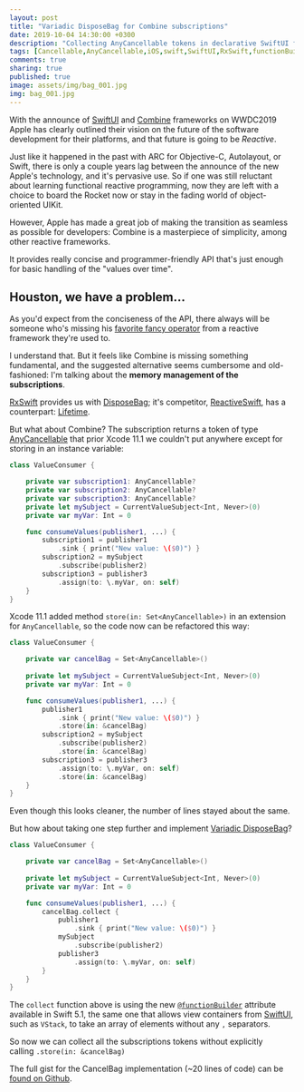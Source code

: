 ```yaml
---
layout: post
title: "Variadic DisposeBag for Combine subscriptions"
date: 2019-10-04 14:30:00 +0300
description: "Collecting AnyCancellable tokens in declarative SwiftUI fashion"
tags: [Cancellable,AnyCancellable,iOS,swift,SwiftUI,RxSwift,functionBuilder]
comments: true
sharing: true
published: true
image: assets/img/bag_001.jpg
img: bag_001.jpg
---
```


With the announce of [SwiftUI](https://developer.apple.com/documentation/swiftui/) and [Combine](https://developer.apple.com/documentation/combine) frameworks on WWDC2019 Apple has clearly outlined their vision on the future of the software development for their platforms, and that future is going to be *Reactive*.

Just like it happened in the past with ARC for Objective-C, Autolayout, or Swift, there is only a couple years lag between the announce of the new Apple's technology, and it's pervasive use. So if one was still reluctant about learning functional reactive programming, now they are left with a choice to board the Rocket now or stay in the fading world of object-oriented UIKit.

However, Apple has made a great job of making the transition as seamless as possible for developers: Combine is a masterpiece of simplicity, among other reactive frameworks.

It provides really concise and programmer-friendly API that's just enough for basic handling of the "values over time".

## Houston, we have a problem…

As you'd expect from the conciseness of the API, there always will be someone who's missing his [favorite fancy operator](https://rxmarbles.com/) from a reactive framework they're used to.

I understand that. But it feels like Combine is missing something fundamental, and the suggested alternative seems cumbersome and old-fashioned: I'm talking about the **memory management of the subscriptions**.

[RxSwift](https://github.com/ReactiveX/RxSwift) provides us with [DisposeBag](https://github.com/ReactiveX/RxSwift/blob/master/RxSwift/Disposables/DisposeBag.swift); it's competitor, [ReactiveSwift](https://github.com/ReactiveCocoa/ReactiveSwift), has a counterpart: [Lifetime](https://github.com/ReactiveCocoa/ReactiveSwift/blob/master/Sources/Lifetime.swift).

But what about Combine? The subscription returns a token of type [AnyCancellable](https://developer.apple.com/documentation/combine/anycancellable) that prior Xcode 11.1 we couldn't put anywhere except for storing in an instance variable:

```swift
class ValueConsumer {

    private var subscription1: AnyCancellable?
    private var subscription2: AnyCancellable?
    private var subscription3: AnyCancellable?
    private let mySubject = CurrentValueSubject<Int, Never>(0)
    private var myVar: Int = 0

    func consumeValues(publisher1, ...) {
        subscription1 = publisher1
            .sink { print("New value: \($0)") }
        subscription2 = mySubject
            .subscribe(publisher2)
        subscription3 = publisher3
            .assign(to: \.myVar, on: self)
    }
}
```

Xcode 11.1 added method `store(in: Set<AnyCancellable>)` in an extension for `AnyCancellable`, so the code now can be refactored this way:

```swift
class ValueConsumer {

    private var cancelBag = Set<AnyCancellable>()
    
    private let mySubject = CurrentValueSubject<Int, Never>(0)
    private var myVar: Int = 0

    func consumeValues(publisher1, ...) {
        publisher1
            .sink { print("New value: \($0)") }
            .store(in: &cancelBag)
        subscription2 = mySubject
            .subscribe(publisher2)
            .store(in: &cancelBag)
        subscription3 = publisher3
            .assign(to: \.myVar, on: self)
            .store(in: &cancelBag)
    }
}
```
Even though this looks cleaner, the number of lines stayed about the same.

But how about taking one step further and implement [Variadic DisposeBag](https://medium.com/@michaellong/rxswifty-and-his-variadic-disposebag-1682ecceaf41)?


```swift
class ValueConsumer {

    private var cancelBag = Set<AnyCancellable>()
    
    private let mySubject = CurrentValueSubject<Int, Never>(0)
    private var myVar: Int = 0

    func consumeValues(publisher1, ...) {
        cancelBag.collect {
            publisher1
                .sink { print("New value: \($0)") }
            mySubject
                .subscribe(publisher2)
            publisher3
                .assign(to: \.myVar, on: self)
        }
    }
}
```

The `collect` function above is using the new [`@functionBuilder`](https://blog.vihan.org/swift-function-builders/) attribute available in Swift 5.1, the same one that allows view containers from [SwiftUI](https://developer.apple.com/documentation/swiftui/), such as `VStack`, to take an array of elements without any `,` separators.

So now we can collect all the subscriptions tokens without explicitly calling `.store(in: &cancelBag)`

The full gist for the CancelBag implementation (~20 lines of code) can be [found on Github](https://gist.github.com/nalexn/33f14af1d163ea476ee499c0459824b2).
